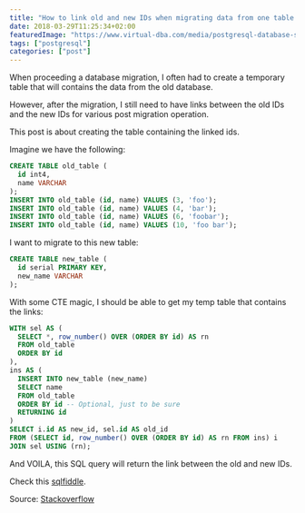 ```yaml
---
title: "How to link old and new IDs when migrating data from one table to another"
date: 2018-03-29T11:25:34+02:00
featuredImage: "https://www.virtual-dba.com/media/postgresql-database-services-remote-dba.png"
tags: ["postgresql"]
categories: ["post"]
---
```


When proceeding a database migration, I often had to create a temporary table that will contains 
the data from the old database.

However, after the migration, I still need to have links between the old IDs and the new IDs for
various post migration operation.

This post is about creating the table containing the linked ids.

<!--more-->

Imagine we have the following:

```sql
CREATE TABLE old_table (
  id int4,
  name VARCHAR
);
INSERT INTO old_table (id, name) VALUES (3, 'foo');
INSERT INTO old_table (id, name) VALUES (4, 'bar');
INSERT INTO old_table (id, name) VALUES (6, 'foobar');
INSERT INTO old_table (id, name) VALUES (10, 'foo bar');
```

I want to migrate to this new table:

```sql
CREATE TABLE new_table (
  id serial PRIMARY KEY,
  new_name VARCHAR
);
```

With some CTE magic, I should be able to get my temp table that contains the links:

```sql
WITH sel AS (
  SELECT *, row_number() OVER (ORDER BY id) AS rn
  FROM old_table
  ORDER BY id
),
ins AS (
  INSERT INTO new_table (new_name)
  SELECT name
  FROM old_table
  ORDER BY id -- Optional, just to be sure
  RETURNING id
)
SELECT i.id AS new_id, sel.id AS old_id
FROM (SELECT id, row_number() OVER (ORDER BY id) AS rn FROM ins) i
JOIN sel USING (rn);
```

And VOILA, this SQL query will return the link between the old and new IDs.

Check this [sqlfiddle](http://sqlfiddle.com/#!17/2b8d8/1).

Source: [Stackoverflow](https://stackoverflow.com/questions/29256888/insert-into-from-select-returning-id-mappings)

